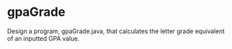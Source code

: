 # gpaGrade
Design a program, gpaGrade.java, that calculates the letter grade equivalent of an inputted GPA value. 
